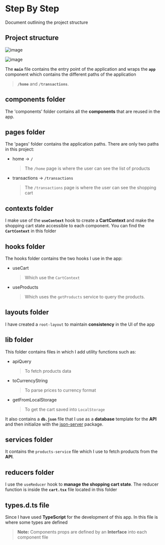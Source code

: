 # Step By Step
Document outlining the project structure

## Project structure

![image](https://github.com/user-attachments/assets/1f8b1881-d859-4e57-9a69-bbda74df175e)

![image](https://github.com/user-attachments/assets/0634728b-b057-441d-a746-c0f553a1fd65)

The **`main`** file contains the entry point of the application and wraps the **`app`** component which contains the different paths of the application

> **`/home`** and **`/transactions`**.

## components folder

The 'components' folder contains all the **components** that are reused in the app.

## pages folder


The 'pages' folder contains the application paths. There are only two paths in this project:

- home -> `/`
	> The `/home` page is where the user can see the list of products
- transactions -> `/transactions`
	> The `/transactions` page is where the user can see the shopping cart

## contexts folder

I make use of the **`useContext`** hook to create a **CartContext** and make the shopping cart state accessible to each component. You can find the **`CartContext`** in this folder

## hooks folder

The hooks folder contains the two hooks I use in the app:

- useCart
	> Which use the `CartContext`
- useProducts
	> Which uses the `getProducts` service to query the products.

## layouts folder

I have created a `root-layout` to maintain **consistency** in the UI of the app

## lib folder

This folder contains files in which I add utility functions such as:

- apiQuery
	> To fetch products data
- toCurrencyString
	> To parse prices to currency format
- getFromLocalStorage
	> To get the cart saved into `LocalStorage`

It also contains a **`db.json`** file that I use as a **database** template for the **API** and then initialize with the [json-server](https://github.com/typicode/json-server) package.

## services folder

It contains the `products-service` file which I use to fetch products from the **API**.

## reducers folder

I use the `useReducer` hook to **manage the shopping cart state**. The reducer function is inside the **`cart.tsx`** file located in this folder

## types.d.ts file

Since I have used **TypeScript** for the development of this app. In this file is where some types are defined

> **Note:** Components props are defined by an **Interface** into each component file
